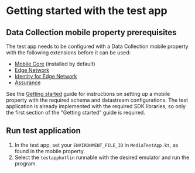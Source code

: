 # Getting started with the test app

## Data Collection mobile property prerequisites

The test app needs to be configured with a Data Collection mobile property with the following extensions before it can be used:

* [Mobile Core](https://github.com/adobe/aepsdk-core-android) (installed by default)
* [Edge Network](https://github.com/adobe/aepsdk-edge-android)
* [Identity for Edge Network](https://github.com/adobe/aepsdk-edgeidentity-android)
* [Assurance](https://github.com/adobe/aepsdk-assurance-android)

See the [Getting started](./getting-started.md) guide for instructions on setting up a mobile property with the required schema and datastream configurations. The test application is already implemented with the required SDK libraries, so only the first section of the "Getting started" guide is required.

## Run test application

1. In the test app, set your `ENVIRONMENT_FILE_ID` in `MediaTestApp.kt`, as found in the mobile property.
2. Select the `testappkotlin` runnable with the desired emulator and run the program.
